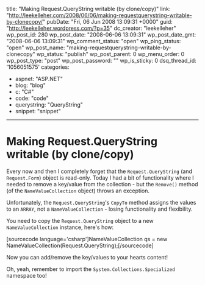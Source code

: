 title: "Making Request.QueryString writable (by clone/copy)"
link: "http://leekelleher.com/2008/06/06/making-requestquerystring-writable-by-clonecopy/"
pubDate: "Fri, 06 Jun 2008 13:09:31 +0000"
guid: "http://leekelleher.wordpress.com/?p=35"
dc_creator: "leekelleher"
wp_post_id: 280
wp_post_date: "2008-06-06 13:09:31"
wp_post_date_gmt: "2008-06-06 13:09:31"
wp_comment_status: "open"
wp_ping_status: "open"
wp_post_name: "making-requestquerystring-writable-by-clonecopy"
wp_status: "publish"
wp_post_parent: 0
wp_menu_order: 0
wp_post_type: "post"
wp_post_password: ""
wp_is_sticky: 0
dsq_thread_id: '1056051575'
categories:
  - aspnet: "ASP.NET"
  - blog: "blog"
  - c: "C#"
  - code: "code"
  - querystring: "QueryString"
  - snippet: "snippet"

---

# Making Request.QueryString writable (by clone/copy)

Every now and then I completely forget that the <code>Request.QueryString</code> (and <code>Request.Form</code>) object is read-only.  Today I had a bit of functionality where I needed to remove a key/value from the collection - but the <code>Remove()</code> method (of the <code>NameValueCollection</code> object) throws an exception.

Unfortunately, the <code>Request.QueryString</code>'s <code>CopyTo</code> method assigns the values to an <code>ARRAY</code>, not a <code>NameValueCollection</code> - losing functionality and flexibility.

You need to copy the <code>Request.QueryString</code> object to a new <code>NameValueCollection</code> instance, here's how:

[sourcecode language='csharp']NameValueCollection qs = new NameValueCollection(Request.QueryString);[/sourcecode]

Now you can add/remove the key/values to your hearts content!

Oh, yeah, remember to import the <code>System.Collections.Specialized</code> namespace too!